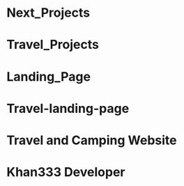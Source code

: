 # Next_Projects
# Travel_Projects
# Landing_Page
# Travel-landing-page
# Travel and Camping Website
# Khan333 Developer

